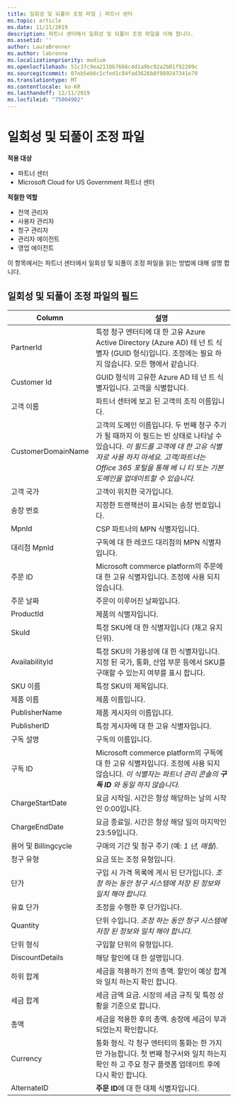 ```yaml
---
title: 일회성 및 되풀이 조정 파일 | 파트너 센터
ms.topic: article
ms.date: 11/21/2019
description: 파트너 센터에서 일회성 및 되풀이 조정 파일을 이해 합니다.
ms.assetid: ''
author: LauraBrenner
ms.author: labrenne
ms.localizationpriority: medium
ms.openlocfilehash: 51c37c9ea2110b7666c4d1a9bc92a2b01f92209c
ms.sourcegitcommit: 07eb5eb6c1cfed1c84fad3626b8f989247341e70
ms.translationtype: MT
ms.contentlocale: ko-KR
ms.lasthandoff: 12/11/2019
ms.locfileid: "75004902"
---
```

# <a name="one-time-and-recurring-reconciliation-files"></a>일회성 및 되풀이 조정 파일

**적용 대상**

- 파트너 센터
- Microsoft Cloud for US Government 파트너 센터

**적절한 역할**
-   전역 관리자
-   사용자 관리자
-   청구 관리자
-   관리자 에이전트
-   영업 에이전트

이 항목에서는 파트너 센터에서 일회성 및 되풀이 조정 파일을 읽는 방법에 대해 설명 합니다.

## <a name="fields-in-one-time-and-recurring-reconciliation-files"></a>일회성 및 되풀이 조정 파일의 필드

| Column | 설명 |
| ------ | ----------- |
| PartnerId | 특정 청구 엔터티에 대 한 고유 Azure Active Directory (Azure AD) 테 넌 트 식별자 (GUID 형식)입니다. 조정에는 필요 하지 않습니다. 모든 행에서 같습니다. |
| Customer Id | GUID 형식의 고유한 Azure AD 테 넌 트 식별자입니다. 고객을 식별합니다. |
| 고객 이름 | 파트너 센터에 보고 된 고객의 조직 이름입니다. |
| CustomerDomainName | 고객의 도메인 이름입니다. 두 번째 청구 주기가 될 때까지 이 필드는 빈 상태로 나타날 수 있습니다. *이 필드를 고객에 대 한 고유 식별자로 사용 하지 마세요. 고객/파트너는 Office 365 포털을 통해 베 니 티 또는 기본 도메인을 업데이트할 수 있습니다.* |
| 고객 국가 | 고객이 위치한 국가입니다. |
| 송장 번호 | 지정한 트랜잭션이 표시되는 송장 번호입니다. |
| MpnId | CSP 파트너의 MPN 식별자입니다. |
| 대리점 MpnId | 구독에 대 한 레코드 대리점의 MPN 식별자입니다. |
| 주문 ID | Microsoft commerce platform의 주문에 대 한 고유 식별자입니다. 조정에 사용 되지 않습니다. |
| 주문 날짜 | 주문이 이루어진 날짜입니다. |
| ProductId | 제품의 식별자입니다. |
| SkuId | 특정 SKU에 대 한 식별자입니다 (재고 유지 단위). |
| AvailabilityId | 특정 SKU의 가용성에 대 한 식별자입니다. 지정 된 국가, 통화, 산업 부문 등에서 SKU를 구매할 수 있는지 여부를 표시 합니다. |
| SKU 이름 | 특정 SKU의 제목입니다. |
| 제품 이름 | 제품 이름입니다. |
| PublisherName | 제품 게시자의 이름입니다.
| PublisherID | 특정 게시자에 대 한 고유 식별자입니다. |
| 구독 설명 | 구독의 이름입니다. |
| 구독 ID | Microsoft commerce platform의 구독에 대 한 고유 식별자입니다. 조정에 사용 되지 않습니다. *이 식별자는 파트너 관리 콘솔의 **구독 ID** 와 동일 하지 않습니다.* |
| ChargeStartDate | 요금 시작일. 시간은 항상 해당하는 날의 시작인 0:00입니다. |
| ChargeEndDate | 요금 종료일. 시간은 항상 해당 일의 마지막인 23:59입니다. |
| 용어 및 Billingcycle | 구매의 기간 및 청구 주기 (예: *1 년, 매월*). |
| 청구 유형 | 요금 또는 조정 유형입니다. |
| 단가 | 구입 시 가격 목록에 게시 된 단가입니다. *조정 하는 동안 청구 시스템에 저장 된 정보와 일치 해야 합니다.* |
| 유효 단가 | 조정을 수행한 후 단가입니다. |
| Quantity | 단위 수입니다. *조정 하는 동안 청구 시스템에 저장 된 정보와 일치 해야 합니다.* |
| 단위 형식 | 구입할 단위의 유형입니다. |
| DiscountDetails | 해당 할인에 대 한 설명입니다. |
| 하위 합계 | 세금을 적용하기 전의 총액. 할인이 예상 합계와 일치 하는지 확인 합니다. |
| 세금 합계 | 세금 금액 요금. 시장의 세금 규칙 및 특정 상황을 기준으로 합니다. |
| 총액 | 세금을 적용한 후의 총액. 송장에 세금이 부과되었는지 확인합니다. |
| Currency | 통화 형식. 각 청구 엔터티의 통화는 한 가지만 가능합니다. 첫 번째 청구서와 일치 하는지 확인 하 고 주요 청구 플랫폼 업데이트 후에 다시 확인 합니다. |
| AlternateID | **주문 ID**에 대 한 대체 식별자입니다. |
